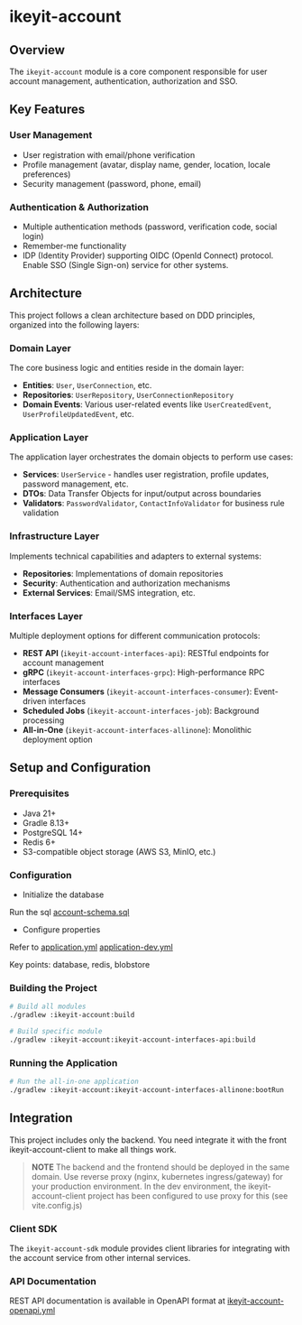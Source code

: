 # ikeyit-account

## Overview

The `ikeyit-account` module is a core component responsible for user account management, authentication, authorization and SSO. 

## Key Features

### User Management

- User registration with email/phone verification
- Profile management (avatar, display name, gender, location, locale preferences)
- Security management (password, phone, email)

### Authentication & Authorization

- Multiple authentication methods (password, verification code, social login)
- Remember-me functionality
- IDP (Identity Provider) supporting OIDC (OpenId Connect) protocol. Enable SSO (Single Sign-on) service for other systems.

## Architecture

This project follows a clean architecture based on DDD principles, organized into the following layers:

### Domain Layer

The core business logic and entities reside in the domain layer:

- **Entities**: `User`, `UserConnection`, etc.
- **Repositories**: `UserRepository`, `UserConnectionRepository`
- **Domain Events**: Various user-related events like `UserCreatedEvent`, `UserProfileUpdatedEvent`, etc.

### Application Layer

The application layer orchestrates the domain objects to perform use cases:

- **Services**: `UserService` - handles user registration, profile updates, password management, etc.
- **DTOs**: Data Transfer Objects for input/output across boundaries
- **Validators**: `PasswordValidator`, `ContactInfoValidator` for business rule validation

### Infrastructure Layer

Implements technical capabilities and adapters to external systems:

- **Repositories**: Implementations of domain repositories
- **Security**: Authentication and authorization mechanisms
- **External Services**: Email/SMS integration, etc.

### Interfaces Layer

Multiple deployment options for different communication protocols:

- **REST API** (`ikeyit-account-interfaces-api`): RESTful endpoints for account management
- **gRPC** (`ikeyit-account-interfaces-grpc`): High-performance RPC interfaces
- **Message Consumers** (`ikeyit-account-interfaces-consumer`): Event-driven interfaces
- **Scheduled Jobs** (`ikeyit-account-interfaces-job`): Background processing
- **All-in-One** (`ikeyit-account-interfaces-allinone`): Monolithic deployment option

## Setup and Configuration

### Prerequisites

- Java 21+
- Gradle 8.13+
- PostgreSQL 14+
- Redis 6+
- S3-compatible object storage (AWS S3, MinIO, etc.)

### Configuration
- Initialize the database

Run the sql
[account-schema.sql](ikeyit-account-infrastructure/src/main/resources/db/account-schema.sql)

- Configure properties

Refer to
[application.yml](ikeyit-account-interfaces-allinone/src/main/resources/application.yml)
[application-dev.yml](ikeyit-account-interfaces-allinone/src/main/resources/application-dev.yml)

Key points: database, redis, blobstore

### Building the Project

```bash
# Build all modules
./gradlew :ikeyit-account:build

# Build specific module
./gradlew :ikeyit-account:ikeyit-account-interfaces-api:build
```

### Running the Application

```bash
# Run the all-in-one application
./gradlew :ikeyit-account:ikeyit-account-interfaces-allinone:bootRun
```

## Integration
This project includes only the backend. You need integrate it with the front ikeyit-account-client to make all things work.
> **NOTE**
> The backend and the frontend should be deployed in the same domain. Use reverse proxy (nginx, kubernetes ingress/gateway) for your production environment. 
> In the dev environment, the ikeyit-account-client project has been configured to use proxy for this  (see vite.config.js)
### Client SDK

The `ikeyit-account-sdk` module provides client libraries for integrating with the account service from other internal services.

### API Documentation

REST API documentation is available in OpenAPI format at
[ikeyit-account-openapi.yml](ikeyit-account-interfaces-api/ikeyit-account-openapi.yml)